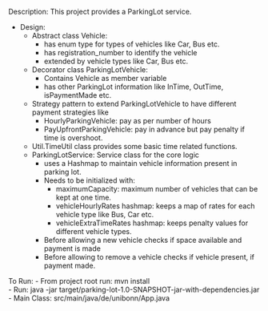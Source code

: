 Description: This project provides a ParkingLot service.

- Design:
    -  Abstract class Vehicle:
        - has enum type for types of vehicles like Car, Bus etc.
        - has registration_number to identify the vehicle
        - extended by vehicle types like Car, Bus etc.
    - Decorator class ParkingLotVehicle:
        - Contains Vehicle as member variable
        - has other ParkingLot information like InTime, OutTime, isPaymentMade etc.
    - Strategy pattern to extend ParkingLotVehicle to have different payment strategies like
        - HourlyParkingVehicle: pay as per number of hours
        - PayUpfrontParkingVehicle: pay in advance but pay penalty if time is overshoot.
    - Util.TimeUtil class provides some basic time related functions.
    - ParkingLotService: Service class for the core logic
        - uses a Hashmap to maintain vehicle information present in parking lot.
        - Needs to be initialized with:
            - maximumCapacity: maximum number of vehicles that can be kept at one time.
            - vehicleHourlyRates hashmap: keeps a map of rates for each vehicle type like Bus, Car etc.
            - vehicleExtraTimeRates hashmap: keeps penalty values for different vehicle types.
        - Before allowing a new vehicle checks if space available and payment is made
        - Before allowing to remove a vehicle checks if vehicle present, if payment made. 

To Run:
    - From project root run: mvn install   
    - Run: java -jar target/parking-lot-1.0-SNAPSHOT-jar-with-dependencies.jar
    - Main Class: src/main/java/de/unibonn/App.java
